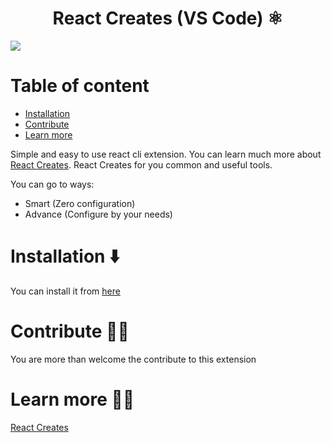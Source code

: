 <p align="center">
 <h1 align="center">
 React Creates (VS Code) ⚛️
 </h1>
<img src="screencast.gif">
</p>


# Table of content

- [Installation](#installation)
- [Contribute](#contribute)
- [Learn more](#learn-more)

Simple and easy to use react cli extension.
You can learn much more about [React Creates](../react-creates/README.md).
React Creates for you common and useful tools.

You can go to ways:

- Smart (Zero configuration)
- Advance (Configure by your needs)

# Installation ⬇️

You can install it from [here](https://marketplace.visualstudio.com/items?itemName=TzachBonfil.react-creates-vsc) 

# Contribute 👷‍♂️

You are more than welcome the contribute to this extension

# Learn more 👩‍🏫

[React Creates](../react-creates/README.md)
